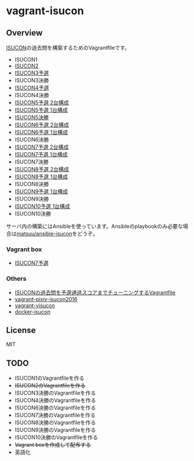 # vagrant-isucon

## Overview

[ISUCON](http://isucon.net/)の過去問を構築するためのVagrantfileです。

- ISUCON1
- [ISUCON2](https://github.com/matsuu/vagrant-isucon/tree/master/isucon2)
- [ISUCON3予選](https://github.com/matsuu/vagrant-isucon/tree/master/isucon3-qualifier)
- ISUCON3決勝
- [ISUCON4予選](https://github.com/matsuu/vagrant-isucon/tree/master/isucon4-qualifier)
- ISUCON4決勝
- [ISUCON5予選 2台構成](https://github.com/matsuu/vagrant-isucon/tree/master/isucon5-qualifier)
- [ISUCON5予選 1台構成](https://github.com/matsuu/vagrant-isucon/tree/master/isucon5-qualifier-standalone)
- [ISUCON5決勝](https://github.com/matsuu/vagrant-isucon/tree/master/isucon5-final)
- [ISUCON6予選 2台構成](https://github.com/matsuu/vagrant-isucon/tree/master/isucon6-qualifier)
- [ISUCON6予選 1台構成](https://github.com/matsuu/vagrant-isucon/tree/master/isucon6-qualifier-standalone)
- ISUCON6決勝
- [ISUCON7予選 2台構成](https://github.com/matsuu/vagrant-isucon/tree/master/isucon7-qualifier)
- [ISUCON7予選 1台構成](https://github.com/matsuu/vagrant-isucon/tree/master/isucon7-qualifier-standalone)
- ISUCON7決勝
- [ISUCON8予選 2台構成](https://github.com/matsuu/vagrant-isucon/tree/master/isucon8-qualifier)
- [ISUCON8予選 1台構成](https://github.com/matsuu/vagrant-isucon/tree/master/isucon8-qualifier-standalone)
- ISUCON8決勝
- [ISUCON9予選 1台構成](https://github.com/matsuu/vagrant-isucon/tree/master/isucon9-qualifier-standalone)
- ISUCON9決勝
- [ISUCON10予選 1台構成](https://github.com/matsuu/vagrant-isucon/tree/master/isucon10-qualifier-standalone)
- ISUCON10決勝


サーバ内の構築にはAnsibleを使っています。Ansibleのplaybookのみ必要な場合は[matsuu/ansible-isucon](https://github.com/matsuu/ansible-isucon)をどうぞ。

### Vagrant box

- [ISUCON7予選](https://app.vagrantup.com/matsuu/boxes/isucon7-qualifier)

### Others

- [ISUCONの過去問を予選通過スコアまでチューニングするVagrantfile](https://github.com/matsuu/vagrant-isucon-pass)
- [vagrant-pixiv-isucon2016](https://github.com/matsuu/vagrant-pixiv-isucon2016)
- [vagrant-yisucon](https://github.com/matsuu/vagrant-yisucon)
- [docker-isucon](https://github.com/matsuu/docker-isucon)

## License

MIT

## TODO

- ISUCON1のVagrantfileを作る
- ~~ISUCON2のVagrantfileを作る~~
- ISUCON3決勝のVagrantfileを作る
- ISUCON4決勝のVagrantfileを作る
- ISUCON6決勝のVagrantfileを作る
- ISUCON7決勝のVagrantfileを作る
- ISUCON8決勝のVagrantfileを作る
- ISUCON9決勝のVagrantfileを作る
- ISUCON10決勝のVagrantfileを作る
- ~~Vagrant boxを作成して配布する~~
- 英語化

